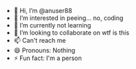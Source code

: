 - 👋 Hi, I’m @anuser88
- 👀 I’m interested in peeing... no, coding 
- 🌱 I’m currently not learning
- 💞️ I’m looking to collaborate on wtf is this
- 📫 Can't reach me
- 😄 Pronouns: Nothing
- ⚡ Fun fact: I'm a person

<!---
anuser88/anuser88 is a ✨ special ✨ repository because its `README.md` (this file) appears on your GitHub profile.
You can click the Preview link to take a look at your changes.
--->
